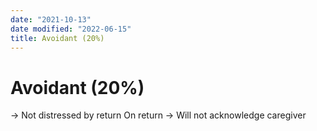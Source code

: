 ```yaml
---
date: "2021-10-13"
date modified: "2022-06-15"
title: Avoidant (20%)
---
```


# Avoidant (20%)
-> Not distressed by return
On return -> Will not acknowledge caregiver
